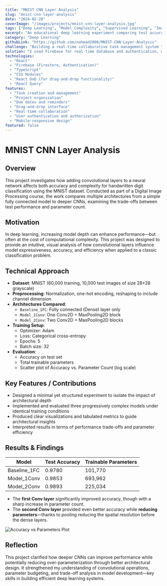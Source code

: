 ```yaml
---
title: "MNIST CNN Layer Analysis"
slug: "mnist-cnn-layer-analysis"
date: "2024-02-28"
coverImage: "/images/projects/mnist-cnn-layer-analysis.jpg"
tags: ["Deep Learning", "Model Complexity", "Supervised Learning", "Image Processing", "Visualization"]
excerpt: "An educational deep learning experiment comparing test accuracy and model complexity across CNN architectures for handwritten digit classification."
category: "Deep Learning"
githubLink: "https://github.com/nahmad2000/MNIST-CNN-Layer-Analysis"
challenge: "Building a real-time collaborative task management system that works seamlessly across devices was the main challenge. The app needed to handle concurrent updates from multiple users and provide a smooth, responsive experience."
solution: "I used Firebase for real-time database and authentication, which allowed for instant updates across all connected clients. React was used for the UI, with TypeScript providing type safety and improved developer experience."
technologies:
  - "React"
  - "Firebase (Firestore, Authentication)"
  - "TypeScript"
  - "CSS Modules"
  - "React DnD (for drag-and-drop functionality)"
  - "React Query"
features:
  - "Task creation and management"
  - "Project organization"
  - "Due dates and reminders"
  - "Drag-and-drop interface"
  - "Real-time collaboration"
  - "User authentication and authorization"
  - "Mobile-responsive design"
featured: false
---
```


# MNIST CNN Layer Analysis

## Overview

This project investigates how adding convolutional layers to a neural network affects both accuracy and complexity for handwritten digit classification using the MNIST dataset. Conducted as part of a Digital Image Processing course, the work compares multiple architectures from a simple fully connected model to deeper CNNs, examining the trade-offs between test performance and parameter count.

## Motivation

In deep learning, increasing model depth can enhance performance—but often at the cost of computational complexity. This project was designed to provide an intuitive, visual analysis of how convolutional layers influence model expressiveness, accuracy, and efficiency when applied to a classic classification problem.

## Technical Approach

- **Dataset**: MNIST (60,000 training, 10,000 test images of size 28×28 grayscale)
- **Preprocessing**: Normalization, one-hot encoding, reshaping to include channel dimension
- **Architectures Compared**:
  - `Baseline_1FC`: Fully connected (Dense) layer only
  - `Model_1Conv`: One Conv2D + MaxPooling2D block
  - `Model_2Conv`: Two Conv2D + MaxPooling2D blocks
- **Training Setup**:
  - Optimizer: Adam
  - Loss: Categorical cross-entropy
  - Epochs: 5
  - Batch size: 32
- **Evaluation**:
  - Accuracy on test set
  - Total trainable parameters
  - Scatter plot of Accuracy vs. Parameter Count (log scale)

## Key Features / Contributions

- Designed a minimal yet structured experiment to isolate the impact of architectural depth
- Implemented and evaluated three progressively complex models under identical training conditions
- Produced clear visualizations and tabulated metrics to guide architectural insights
- Interpreted results in terms of performance trade-offs and parameter efficiency

## Results & Findings

| Model         | Test Accuracy | Trainable Parameters |
|---------------|----------------|----------------------|
| Baseline_1FC  | 0.9780         | 101,770              |
| Model_1Conv   | 0.9853         | 693,962              |
| Model_2Conv   | 0.9893         | 225,034              |

- The **first Conv layer** significantly improved accuracy, though with a sharp increase in parameter count.
- The **second Conv layer** provided even better accuracy while **reducing parameters**—thanks to pooling reducing the spatial resolution before the dense layers.

![Accuracy vs Parameters Plot](/images/projects/mnist-cnn-layer-analysis/accuracy_vs_params.png)

## Reflection

This project clarified how deeper CNNs can improve performance while potentially reducing over-parameterization through better architectural design. It strengthened my understanding of convolutional operations, parameter budgeting, and trade-off analysis in model development—key skills in building efficient deep learning systems.

